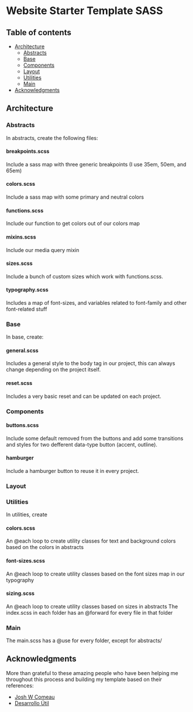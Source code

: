 # Website Starter Template SASS

## Table of contents

- [Architecture](#architecture)
  - [Abstracts](#abstracts)
  - [Base](#base)
  - [Components](#components)
  - [Layout](#layout)
  - [Utilities](#utilities)
  - [Main](#main)
- [Acknowledgments](#acknowledgments)

## Architecture

### Abstracts

In abstracts, create the following files:

#### breakpoints.scss

Include a sass map with three generic breakpoints (I use 35em, 50em, and 65em)

#### colors.scss

Include a sass map with some primary and neutral colors

#### functions.scss

Include our function to get colors out of our colors map

#### mixins.scss

Include our media query mixin

#### sizes.scss

Include a bunch of custom sizes which work with functions.scss.

#### typography.scss

Includes a map of font-sizes, and variables related to font-family and other font-related stuff

### Base

In base, create:

#### general.scss

Includes a general style to the body tag in our project, this can always change depending on the project itself.

#### reset.scss

Includes a very basic reset and can be updated on each project.

### Components

#### buttons.scss

Include some default removed from the buttons and add some transitions and styles for two defferent data-type button (accent, outline).

#### hamburger

Include a hamburger button to reuse it in every project.

### Layout

### Utilities

In utilities, create

#### colors.scss

An @each loop to create utility classes for text and background colors based on the colors in abstracts

#### font-sizes.scss

An @each loop to create utility classes based on the font sizes map in our typography

#### sizing.scss

An @each loop to create utility classes based on sizes in abstracts
The index.scss in each folder has an @forward for every file in that folder

### Main

The main.scss has a @use for every folder, except for abstracts/

## Acknowledgments

More than grateful to these amazing people who have been helping me throughout this process and building my template based on their references:

- [Josh W Comeau](https://www.joyofreact.com/)
- [Desarrollo Útil](https://www.youtube.com/@DesarrolloUtil)
